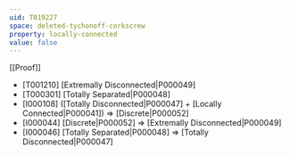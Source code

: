 ```yaml
---
uid: T019227
space: deleted-tychonoff-corkscrew
property: locally-connected
value: false
---
```

[[Proof]]

* [T001210] [Extremally Disconnected|P000049]
* [T000301] [Totally Separated|P000048]
* [I000108] ([Totally Disconnected|P000047] + [Locally Connected|P000041]) => [Discrete|P000052]
* [I000044] [Discrete|P000052] => [Extremally Disconnected|P000049]
* [I000046] [Totally Separated|P000048] => [Totally Disconnected|P000047]

